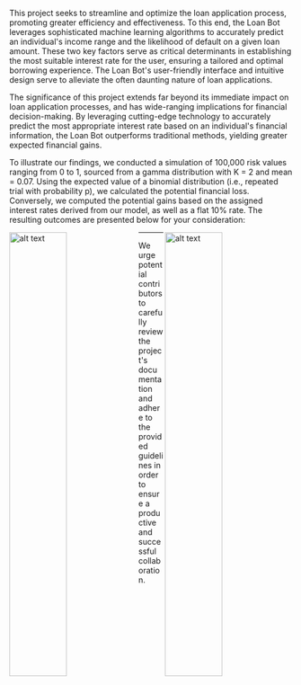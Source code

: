 This project seeks to streamline and optimize the loan application process, promoting greater efficiency and effectiveness. To this end, the Loan Bot leverages sophisticated machine learning algorithms to accurately predict an individual's income range and the likelihood of default on a given loan amount. These two key factors serve as critical determinants in establishing the most suitable interest rate for the user, ensuring a tailored and optimal borrowing experience. The Loan Bot's user-friendly interface and intuitive design serve to alleviate the often daunting nature of loan applications.

The significance of this project extends far beyond its immediate impact on loan application processes, and has wide-ranging implications for financial decision-making. By leveraging cutting-edge technology to accurately predict the most appropriate interest rate based on an individual's financial information, the Loan Bot outperforms traditional methods, yielding greater expected financial gains.

To illustrate our findings, we conducted a simulation of 100,000 risk values ranging from 0 to 1, sourced from a gamma distribution with K = 2 and mean = 0.07. Using the expected value of a binomial distribution (i.e., repeated trial with probability p), we calculated the potential financial loss. Conversely, we computed the potential gains based on the assigned interest rates derived from our model, as well as a flat 10% rate. The resulting outcomes are presented below for your consideration:

<img src="https://user-images.githubusercontent.com/84877088/227411585-93e74955-adb3-45e5-8d83-c9f1afabcea4.png" width=45% height=45% align="left"  alt="alt text">

<img src="https://user-images.githubusercontent.com/84877088/227412371-b60f6c21-bbb7-4a1a-a3c7-83f142f14b30.png" width=45% height=45% align="right"  alt="alt text">




------

We urge potential contributors to carefully review the project's documentation and adhere to the provided guidelines in order to ensure a productive and successful collaboration.
